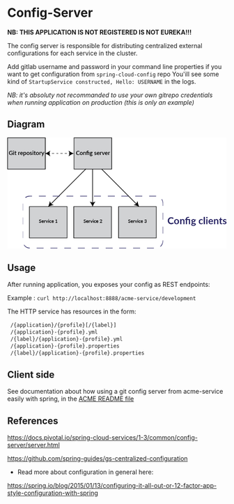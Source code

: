 # Config-Server

**NB: THIS APPLICATION IS NOT REGISTERED IS NOT EUREKA!!!**
 
The config server is responsible for distributing centralized external configurations for each service in the cluster.

Add gitlab username and password in your command line properties if you want to get configuration from `spring-cloud-config` repo
You'ill see some kind of  `StartupService constructed, Hello: USERNAME` in the logs.

*NB: it's absoluty not recommanded to use your own gitrepo credentials when running application on production (this is only an example)*

## Diagram
 
 ![](spring-cloud-config.png)
 
## Usage
 
After running application, you exposes your config as REST endpoints:
 
Example : `curl http://localhost:8888/acme-service/development`
 
 The HTTP service has resources in the form:
 
     /{application}/{profile}[/{label}]
     /{application}-{profile}.yml
     /{label}/{application}-{profile}.yml
     /{application}-{profile}.properties
     /{label}/{application}-{profile}.properties
 
## Client side

See documentation about how using a git config server from acme-service easily with spring, in the [ACME README file](https://gitlab.talanlabs.com/microservices-seeds/spring-cloud-seed/blob/master/acme-service/README.md)



## References

https://docs.pivotal.io/spring-cloud-services/1-3/common/config-server/server.html

https://github.com/spring-guides/gs-centralized-configuration

- Read more about configuration in general here:

https://spring.io/blog/2015/01/13/configuring-it-all-out-or-12-factor-app-style-configuration-with-spring